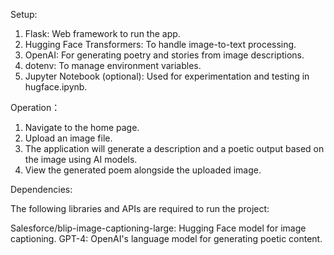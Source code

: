 Setup:


1. Flask: Web framework to run the app.
2. Hugging Face Transformers: To handle image-to-text processing.
3. OpenAI: For generating poetry and stories from image descriptions.
4. dotenv: To manage environment variables.
5. Jupyter Notebook (optional): Used for experimentation and testing in hugface.ipynb.



Operation：
1. Navigate to the home page.
2. Upload an image file.
3. The application will generate a description and a poetic output based on the image using AI models.
4. View the generated poem alongside the uploaded image.
   
Dependencies:

The following libraries and APIs are required to run the project:

Salesforce/blip-image-captioning-large: Hugging Face model for image captioning. GPT-4: OpenAI's language model for generating poetic content.
